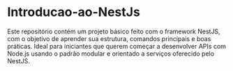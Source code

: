 # Introducao-ao-NestJs
Este repositório contém um projeto básico feito com o framework NestJS, com o objetivo de aprender sua estrutura, comandos principais e boas práticas. Ideal para iniciantes que querem começar a desenvolver APIs com Node.js usando o padrão modular e orientado a serviços oferecido pelo NestJS.

